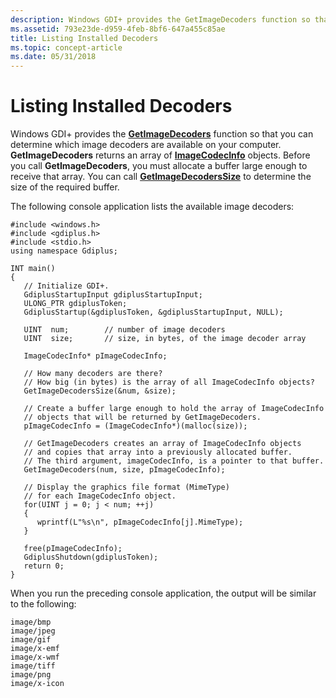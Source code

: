 ```yaml
---
description: Windows GDI+ provides the GetImageDecoders function so that you can determine which image decoders are available on your computer.
ms.assetid: 793e23de-d959-4feb-8bf6-647a455c85ae
title: Listing Installed Decoders
ms.topic: concept-article
ms.date: 05/31/2018
---
```


# Listing Installed Decoders

Windows GDI+ provides the [**GetImageDecoders**](/windows/desktop/api/Gdiplusimagecodec/nf-gdiplusimagecodec-getimagedecoders) function so that you can determine which image decoders are available on your computer. **GetImageDecoders** returns an array of [**ImageCodecInfo**](/windows/win32/api/gdiplusimaging/nl-gdiplusimaging-imagecodecinfo) objects. Before you call **GetImageDecoders**, you must allocate a buffer large enough to receive that array. You can call [**GetImageDecodersSize**](/windows/desktop/api/Gdiplusimagecodec/nf-gdiplusimagecodec-getimagedecoderssize) to determine the size of the required buffer.

The following console application lists the available image decoders:


```
#include <windows.h>
#include <gdiplus.h>
#include <stdio.h>
using namespace Gdiplus;

INT main()
{
   // Initialize GDI+.
   GdiplusStartupInput gdiplusStartupInput;
   ULONG_PTR gdiplusToken;
   GdiplusStartup(&gdiplusToken, &gdiplusStartupInput, NULL);

   UINT  num;        // number of image decoders
   UINT  size;       // size, in bytes, of the image decoder array

   ImageCodecInfo* pImageCodecInfo;

   // How many decoders are there?
   // How big (in bytes) is the array of all ImageCodecInfo objects?
   GetImageDecodersSize(&num, &size);

   // Create a buffer large enough to hold the array of ImageCodecInfo
   // objects that will be returned by GetImageDecoders.
   pImageCodecInfo = (ImageCodecInfo*)(malloc(size));

   // GetImageDecoders creates an array of ImageCodecInfo objects
   // and copies that array into a previously allocated buffer. 
   // The third argument, imageCodecInfo, is a pointer to that buffer. 
   GetImageDecoders(num, size, pImageCodecInfo);

   // Display the graphics file format (MimeType)
   // for each ImageCodecInfo object.
   for(UINT j = 0; j < num; ++j)
   { 
      wprintf(L"%s\n", pImageCodecInfo[j].MimeType);   
   }

   free(pImageCodecInfo);
   GdiplusShutdown(gdiplusToken);
   return 0;
}
```



When you run the preceding console application, the output will be similar to the following:


```
image/bmp
image/jpeg
image/gif
image/x-emf
image/x-wmf
image/tiff
image/png
image/x-icon
```



 

 
